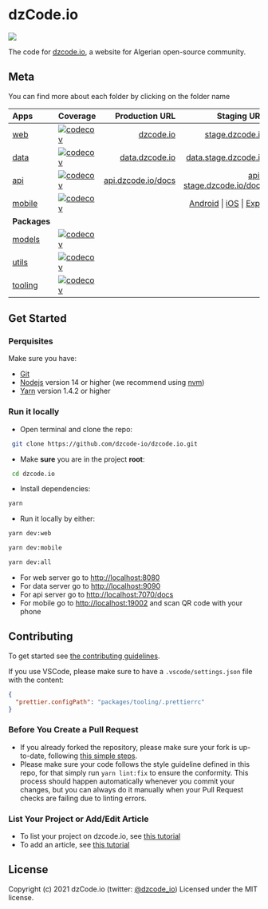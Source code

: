 # dzCode.io

[<img src="http://img.shields.io/badge/Join%20us%20on%20Slack-@dzCode.io-yellow.svg?logo=slack">](https://join.slack.com/t/dzcode/shared_invite/zt-ek9kscb7-m8z_~cBjX79l~uchuABPFQ)

The code for [dzcode.io](https://dzcode.io), a website for Algerian open-source community.

## Meta

You can find more about each folder by clicking on the folder name

| **Apps**             | **Coverage**                                                                                                                    |                               **Production URL** |                                                                                                                                                                                     **Staging URL** |                                     **Local URL** |
| :------------------- | :------------------------------------------------------------------------------------------------------------------------------ | -----------------------------------------------: | --------------------------------------------------------------------------------------------------------------------------------------------------------------------------------------------------: | ------------------------------------------------: |
| [web](./web)         | [![codecov](https://codecov.io/gh/dzcode-io/dzcode.io/graph/badge.svg?flag=web)](https://codecov.io/gh/dzcode-io/dzcode.io)     |                   [dzcode.io](https://dzcode.io) |                                                                                                                                                          [stage.dzcode.io](https://stage.dzcode.io) |           [localhost:8080](http://localhost:8080) |
| [data](./data)       | [![codecov](https://codecov.io/gh/dzcode-io/dzcode.io/graph/badge.svg?flag=data)](https://codecov.io/gh/dzcode-io/dzcode.io)    |         [data.dzcode.io](https://data.dzcode.io) |                                                                                                                                                [data.stage.dzcode.io](https://data.stage.dzcode.io) |           [localhost:9090](http://localhost:9090) |
| [api](./api)         | [![codecov](https://codecov.io/gh/dzcode-io/dzcode.io/graph/badge.svg?flag=api)](https://codecov.io/gh/dzcode-io/dzcode.io)     | [api.dzcode.io/docs](https://api.dzcode.io/docs) |                                                                                                                                        [api-stage.dzcode.io/docs](https://api-stage.dzcode.io/docs) | [localhost:7070/docs](http://localhost:7070/docs) |
| [mobile](./mobile)   | [![codecov](https://codecov.io/gh/dzcode-io/dzcode.io/graph/badge.svg?flag=mobile)](https://codecov.io/gh/dzcode-io/dzcode.io)  |                                                  | [Android](https://play.google.com/store/apps/details?id=io.dzcode.mobile) \| [iOS](https://testflight.apple.com/join/XDcfIqdJ) \| [Expo](https://expo.dev/@zakman.dev/dzcode?release-channel=stage) |         [localhost:19002](http://localhost:19002) |
| **Packages**         |                                                                                                                                 |                                                  |                                                                                                                                                                                                     |                                                   |
| [models](./models)   | [![codecov](https://codecov.io/gh/dzcode-io/dzcode.io/graph/badge.svg?flag=models)](https://codecov.io/gh/dzcode-io/dzcode.io)  |                                                  |                                                                                                                                                                                                     |                                                   |
| [utils](./utils)     | [![codecov](https://codecov.io/gh/dzcode-io/dzcode.io/graph/badge.svg?flag=utils)](https://codecov.io/gh/dzcode-io/dzcode.io)   |                                                  |                                                                                                                                                                                                     |                                                   |
| [tooling](./tooling) | [![codecov](https://codecov.io/gh/dzcode-io/dzcode.io/graph/badge.svg?flag=tooling)](https://codecov.io/gh/dzcode-io/dzcode.io) |                                                  |                                                                                                                                                                                                     |                                                   |

## Get Started

### Perquisites

Make sure you have:

- [Git](https://git-scm.com/)
- [Nodejs](https://nodejs.org/) version 14 or higher (we recommend using [nvm](https://github.com/nvm-sh/nvm))
- [Yarn](https://yarnpkg.com/) version 1.4.2 or higher

### Run it locally

- Open terminal and clone the repo:

```sh
 git clone https://github.com/dzcode-io/dzcode.io.git
```

- Make **sure** you are in the project **root**:

```sh
 cd dzcode.io
```

- Install dependencies:

```sh
yarn
```

- Run it locally by either:

```sh
yarn dev:web
```

```sh
yarn dev:mobile
```

```sh
yarn dev:all
```

- For web server go to <http://localhost:8080>
- For data server go to <http://localhost:9090>
- For api server go to <http://localhost:7070/docs>
- For mobile go to <http://localhost:19002> and scan QR code with your phone

## Contributing

To get started see [the contributing guidelines](https://github.com/dzcode-io/dzcode.io/blob/main/.github/CONTRIBUTING.md).

If you use VSCode, please make sure to have a `.vscode/settings.json` file with the content:

```json
{
  "prettier.configPath": "packages/tooling/.prettierrc"
}
```

### Before You Create a Pull Request

- If you already forked the repository, please make sure your fork is up-to-date, following [this simple steps](https://www.dzcode.io/Learn/Git_Basics/Syncing_An_Old_Forked_Repository_With_Upstream).
- Please make sure your code follows the style guideline defined in this repo, for that simply run `yarn lint:fix` to ensure the conformity. This process should happen automatically whenever you commit your changes, but you can always do it manually when your Pull Request checks are failing due to linting errors.

### List Your Project or Add/Edit Article

- To list your project on dzcode.io, see [this tutorial](https://dzcode.io/Learn/About_dzcode_io/Add_Your_Project_To_dzcode_io)
- To add an article, see [this tutorial](https://dzcode.io/Learn/About_dzcode_io/Add_Your_Article_To_dzcode_io)

## License

Copyright (c) 2021 dzCode.io (twitter: [@dzcode_io](https://twitter.com/dzcode_io)) Licensed under the MIT license.
